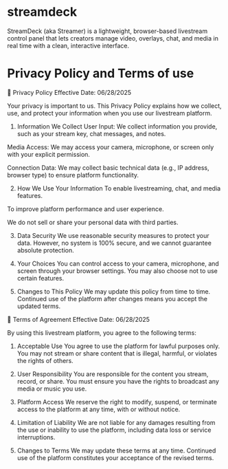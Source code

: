 # streamdeck
StreamDeck (aka Streamer) is a lightweight, browser-based livestream control panel that lets creators manage video, overlays, chat, and media in real time with a clean, interactive interface.

# Privacy Policy and Terms of use
📜 Privacy Policy
Effective Date: 06/28/2025

Your privacy is important to us. This Privacy Policy explains how we collect, use, and protect your information when you use our livestream platform.

1. Information We Collect
User Input: We collect information you provide, such as your stream key, chat messages, and notes.

Media Access: We may access your camera, microphone, or screen only with your explicit permission.

Connection Data: We may collect basic technical data (e.g., IP address, browser type) to ensure platform functionality.

2. How We Use Your Information
To enable livestreaming, chat, and media features.

To improve platform performance and user experience.

We do not sell or share your personal data with third parties.

3. Data Security
We use reasonable security measures to protect your data. However, no system is 100% secure, and we cannot guarantee absolute protection.

4. Your Choices
You can control access to your camera, microphone, and screen through your browser settings. You may also choose not to use certain features.

5. Changes to This Policy
We may update this policy from time to time. Continued use of the platform after changes means you accept the updated terms.

📄 Terms of Agreement
Effective Date: 06/28/2025

By using this livestream platform, you agree to the following terms:

1. Acceptable Use
You agree to use the platform for lawful purposes only. You may not stream or share content that is illegal, harmful, or violates the rights of others.

2. User Responsibility
You are responsible for the content you stream, record, or share. You must ensure you have the rights to broadcast any media or music you use.

3. Platform Access
We reserve the right to modify, suspend, or terminate access to the platform at any time, with or without notice.

4. Limitation of Liability
We are not liable for any damages resulting from the use or inability to use the platform, including data loss or service interruptions.

5. Changes to Terms
We may update these terms at any time. Continued use of the platform constitutes your acceptance of the revised terms.
